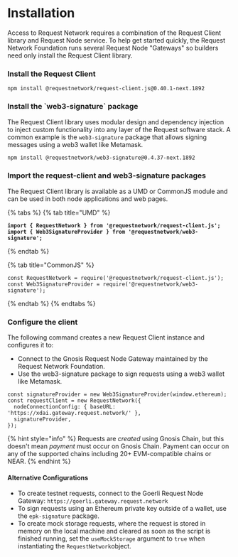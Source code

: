 # Installation

Access to Request Network requires a combination of the Request Client library and Request Node service. To help get started quickly, the Request Network Foundation runs several Request Node "Gateways" so builders need only install the Request Client library.&#x20;

### Install the Request Client

```shell
npm install @requestnetwork/request-client.js@0.40.1-next.1892
```

### Install the \`web3-signature\` package

The Request Client library uses modular design and dependency injection to inject custom functionality into any layer of the Request software stack. A common example is the `web3-signature` package that allows signing messages using a web3 wallet like Metamask.

```bash
npm install @requestnetwork/web3-signature@0.4.37-next.1892
```

### Import the request-client and web3-signature packages

The Request Client library is available as a UMD or CommonJS module and can be used in both node applications and web pages.

{% tabs %}
{% tab title="UMD" %}
<pre class="language-tsx"><code class="lang-tsx"><strong>import { RequestNetwork } from '@requestnetwork/request-client.js';
</strong><strong>import { Web3SignatureProvider } from '@requestnetwork/web3-signature';
</strong></code></pre>
{% endtab %}

{% tab title="CommonJS" %}
```tsx
const RequestNetwork = require('@requestnetwork/request-client.js');
const Web3SignatureProvider = require('@requestnetwork/web3-signature');
```
{% endtab %}
{% endtabs %}

### Configure the client

The following command creates a new Request Client instance and configures it to:

* Connect to the Gnosis Request Node Gateway maintained by the Request Network Foundation.
* Use the web3-signature package to sign requests using a web3 wallet like Metamask.

```tsx
const signatureProvider = new Web3SignatureProvider(window.ethereum);
const requestClient = new RequestNetwork({
  nodeConnectionConfig: { baseURL: 'https://xdai.gateway.request.network/' },
  signatureProvider,
});
```

{% hint style="info" %}
Requests are _created_ using Gnosis Chain, but this doesn't mean _payment_ must occur on Gnosis Chain. Payment can occur on any of the supported chains including 20+ EVM-compatible chains or NEAR.
{% endhint %}

#### Alternative Configurations

* To create testnet requests, connect to the Goerli Request Node Gateway: `https://goerli.gateway.request.network`
* To sign requests using an Ethereum private key outside of a wallet, use the `epk-signature` package.
* To create mock storage requests, where the request is stored in memory on the local machine and cleared as soon as the script is finished running, set the `useMockStorage` argument to `true` when instantiating the `RequestNetwork`object.

